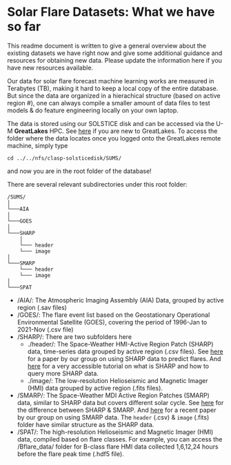 # Solar Flare Datasets: What we have so far

This readme document is written to give a general overview about the existing datasets we have right now and give some additional guidance and resources for obtaining new data. Please update the information here if you have new resources available.

Our data for solar flare forecast machine learning works are measured in Terabytes (TB), making it hard to keep a local copy of the entire database. But since the data are organized in a hierachical structure (based on active region #), one can always compile a smaller amount of data files to test models & do feature engineering locally on your own laptop.

The data is stored using our SOLSTICE disk and can be accessed via the U-M **GreatLakes** HPC. See [here](https://arc.umich.edu/greatlakes/user-guide/) if you are new to GreatLakes. To access the folder where the data locates once you logged onto the GreatLakes remote machine, simply type 
```
cd ../../nfs/clasp-solsticedisk/SUMS/
```
and now you are in the root folder of the database!

There are several relevant subdirectories under this root folder:
```
/SUMS/
│       
└───AIA 
│
└───GOES
│
└───SHARP
    │
    └─── header
    └─── image
│
└───SMARP    
    └─── header
    └─── image
│
└───SPAT
```

* /AIA/: The Atmospheric Imaging Assembly (AIA) Data, grouped by active region (.sav files)
* /GOES/: The flare event list based on the Geostationary Operational Environmental Satellite (GOES), covering the period of 1996-Jan to 2021-Nov (.csv file)
* /SHARP/: There are two subfolders here
    * ./header/: The Space-Weather HMI-Active Region Patch (SHARP) data, time-series data grouped by active region (.csv files). See [here](https://agupubs.onlinelibrary.wiley.com/doi/full/10.1029/2019SW002214) for a paper by our group on using SHARP data to predict flares. And [here](http://jsoc.stanford.edu/doc/data/hmi/sharp/sharp.htm) for a very accessible tutorial on what is SHARP and how to query more SHARP data.
    * ./image/: The low-resolution Helioseismic and Magnetic Imager (HMI) data grouped by active region (.fits files).
* /SMARP/: The Space-Weather MDI Active Region Patches (SMARP) data, similar to SHARP data but covers different solar cycle. See [here](https://iopscience.iop.org/article/10.3847/1538-4365/ac1f1d) for the difference between SHARP & SMARP. And [here](https://arxiv.org/abs/2204.03710) for a recent paper by our group on using SMARP data. The `header` (.csv) & `image` (.fits) folder have similar structure as the SHARP data.
* /SPAT/: The high-resolution Helioseismic and Magnetic Imager (HMI) data, compiled based on flare classes. For example, you can access the /Bflare_data/ folder for B-class flare HMI data collected 1,6,12,24 hours before the flare peak time (.hdf5 file).
